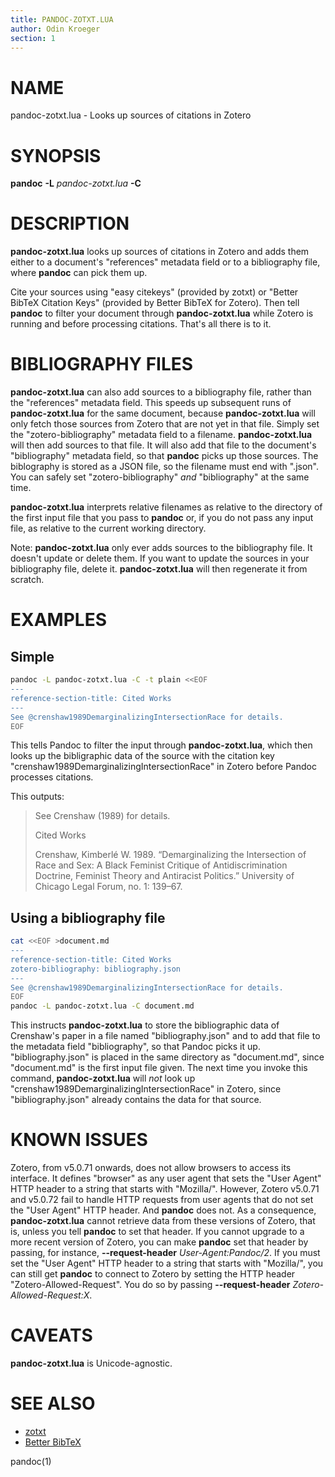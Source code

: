 ```yaml
---
title: PANDOC-ZOTXT.LUA
author: Odin Kroeger
section: 1
---
```


NAME
====

pandoc-zotxt.lua - Looks up sources of citations in Zotero


SYNOPSIS
========

**pandoc** **-L** *pandoc-zotxt.lua* **-C**


DESCRIPTION
===========

**pandoc-zotxt.lua** looks up sources of citations in Zotero and adds them
either to a document's "references" metadata field or to a bibliography file,
where **pandoc** can pick them up.

Cite your sources using "easy citekeys" (provided by zotxt) or "Better BibTeX
Citation Keys" (provided by Better BibTeX for Zotero). Then tell **pandoc** to
filter your document through **pandoc-zotxt.lua** while Zotero is running
and before processing citations. That's all there is to it.


BIBLIOGRAPHY FILES
==================

**pandoc-zotxt.lua** can also add sources to a bibliography file, rather 
than the "references" metadata field. This speeds up subsequent runs of 
**pandoc-zotxt.lua** for the same document, because **pandoc-zotxt.lua** 
will only fetch those sources from Zotero that are not yet in that file. 
Simply set the "zotero-bibliography" metadata field to a filename. 
**pandoc-zotxt.lua** will then add sources to that file. It will also add
that file to the document's "bibliography" metadata field, so that 
**pandoc** picks up those sources. The biblography is stored as a JSON 
file, so the filename must end with ".json". You can safely set 
"zotero-bibliography" *and* "bibliography" at the same time.

**pandoc-zotxt.lua** interprets relative filenames as relative to the
directory of the first input file that you pass to **pandoc** or, if you
do not pass any input file, as relative to the current working directory.

Note: **pandoc-zotxt.lua** only ever adds sources to the bibliography file.
It doesn't update or delete them. If you want to update the sources in your
bibliography file, delete it. **pandoc-zotxt.lua** will then regenerate
it from scratch.


EXAMPLES
========

Simple
------

```sh
pandoc -L pandoc-zotxt.lua -C -t plain <<EOF
---
reference-section-title: Cited Works
---
See @crenshaw1989DemarginalizingIntersectionRace for details.
EOF
```

This tells Pandoc to filter the input through **pandoc-zotxt.lua**, which
then looks up the bibligraphic data of the source with the citation key
"crenshaw1989DemarginalizingIntersectionRace" in Zotero before Pandoc
processes citations.

This outputs:

> See Crenshaw (1989) for details.
> 
> Cited Works
>
> Crenshaw, Kimberlé W. 1989. “Demarginalizing the Intersection of Race
> and Sex: A Black Feminist Critique of Antidiscrimination Doctrine,
> Feminist Theory and Antiracist Politics.” University of Chicago Legal
> Forum, no. 1: 139–67.


Using a bibliography file
--------------------------

```sh
cat <<EOF >document.md
---
reference-section-title: Cited Works
zotero-bibliography: bibliography.json
---
See @crenshaw1989DemarginalizingIntersectionRace for details.
EOF
pandoc -L pandoc-zotxt.lua -C document.md
```

This instructs **pandoc-zotxt.lua** to store the bibliographic data of
Crenshaw's paper in a file named "bibliography.json" and to add that
file to the metadata field "bibliography", so that Pandoc picks it up.
"bibliography.json" is placed in the same directory as "document.md",
since "document.md" is the first input file given. The next time you
invoke this command, **pandoc-zotxt.lua** will *not* look up 
"crenshaw1989DemarginalizingIntersectionRace" in Zotero, since
"bibliography.json" already contains the data for that source.


KNOWN ISSUES
============

Zotero, from v5.0.71 onwards, does not allow browsers to access its
interface. It defines "browser" as any user agent that sets the "User
Agent" HTTP header to a string that starts with "Mozilla/". However,
Zotero v5.0.71 and v5.0.72 fail to handle HTTP requests from user
agents that do not set the "User Agent" HTTP header. And **pandoc** does 
not. As a consequence, **pandoc-zotxt.lua** cannot retrieve data from these
versions of Zotero, that is, unless you tell **pandoc** to set that header.
If you cannot upgrade to a more recent version of Zotero, you can make
**pandoc** set that header by passing, for instance, **--request-header**
*User-Agent:Pandoc/2*. If you must set the "User Agent" HTTP header to a
string that starts with "Mozilla/", you can still get **pandoc** to connect
to Zotero by setting the HTTP header "Zotero-Allowed-Request". You do so by
passing **--request-header** *Zotero-Allowed-Request:X*.


CAVEATS
=======

**pandoc-zotxt.lua** is Unicode-agnostic.


SEE ALSO
========

* [zotxt](https://github.com/egh/zotxt)
* [Better BibTeX](https://retorque.re/zotero-better-bibtex/)

pandoc(1)
